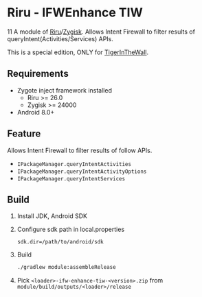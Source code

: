 # Riru - IFWEnhance TIW
11
A module of [Riru](https://github.com/RikkaApps/Riru)/[Zygisk](https://github.com/topjohnwu/zygisk-module-sample). Allows Intent Firewall to filter results of queryIntent(Activities/Services) APIs.

This is a special edition, ONLY for [TigerInTheWall](https://github.com/TigerBeanst/TigerInTheWall).

## Requirements

* Zygote inject framework installed
  - Riru >= 26.0
  - Zygisk >= 24000
* Android 8.0+

## Feature

Allows Intent Firewall to filter results of follow APIs.

- `IPackageManager.queryIntentActivities`
- `IPackageManager.queryIntentActivityOptions`
- `IPackageManager.queryIntentServices`


## Build

1. Install JDK, Android SDK

2. Configure sdk path in local.properties 

   ```properties
   sdk.dir=/path/to/android/sdk
   ```

3. Build

    ``` bash 
    ./gradlew module:assembleRelease
    ```
    
4. Pick `<loader>-ifw-enhance-tiw-<version>.zip` from `module/build/outputs/<loader>/release`

